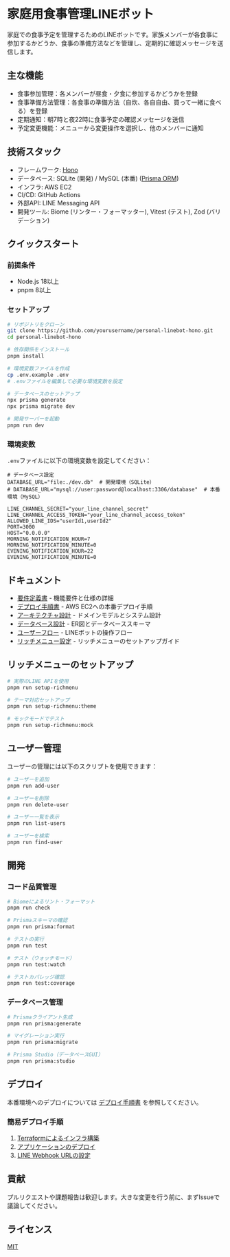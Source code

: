 # 家庭用食事管理LINEボット

家庭での食事予定を管理するためのLINEボットです。家族メンバーが各食事に参加するかどうか、食事の準備方法などを管理し、定期的に確認メッセージを送信します。

## 主な機能

- 食事参加管理：各メンバーが昼食・夕食に参加するかどうかを登録
- 食事準備方法管理：各食事の準備方法（自炊、各自自由、買って一緒に食べる）を登録
- 定期通知：朝7時と夜22時に食事予定の確認メッセージを送信
- 予定変更機能：メニューから変更操作を選択し、他のメンバーに通知

## 技術スタック

- フレームワーク: [Hono](https://honojs.dev/)
- データベース: SQLite (開発) / MySQL (本番) ([Prisma ORM](https://www.prisma.io/))
- インフラ: AWS EC2
- CI/CD: GitHub Actions
- 外部API: LINE Messaging API
- 開発ツール: Biome (リンター・フォーマッター), Vitest (テスト), Zod (バリデーション)

## クイックスタート

### 前提条件

- Node.js 18以上
- pnpm 8以上

### セットアップ

```bash
# リポジトリをクローン
git clone https://github.com/yourusername/personal-linebot-hono.git
cd personal-linebot-hono

# 依存関係をインストール
pnpm install

# 環境変数ファイルを作成
cp .env.example .env
# .envファイルを編集して必要な環境変数を設定

# データベースのセットアップ
npx prisma generate
npx prisma migrate dev

# 開発サーバーを起動
pnpm run dev
```

### 環境変数

`.env`ファイルに以下の環境変数を設定してください：

```
# データベース設定
DATABASE_URL="file:./dev.db"  # 開発環境（SQLite）
# DATABASE_URL="mysql://user:password@localhost:3306/database"  # 本番環境（MySQL）

LINE_CHANNEL_SECRET="your_line_channel_secret"
LINE_CHANNEL_ACCESS_TOKEN="your_line_channel_access_token"
ALLOWED_LINE_IDS="userId1,userId2"
PORT=3000
HOST="0.0.0.0"
MORNING_NOTIFICATION_HOUR=7
MORNING_NOTIFICATION_MINUTE=0
EVENING_NOTIFICATION_HOUR=22
EVENING_NOTIFICATION_MINUTE=0
```

## ドキュメント

- [要件定義書](docs/requirements.md) - 機能要件と仕様の詳細
- [デプロイ手順書](docs/DEPLOYMENT.md) - AWS EC2への本番デプロイ手順
- [アーキテクチャ設計](docs/domain_model.md) - ドメインモデルとシステム設計
- [データベース設計](docs/er_diagram.md) - ER図とデータベーススキーマ
- [ユーザーフロー](docs/user_flow.md) - LINEボットの操作フロー
- [リッチメニュー設定](docs/RICHMENU.md) - リッチメニューのセットアップガイド

## リッチメニューのセットアップ

```bash
# 実際のLINE APIを使用
pnpm run setup-richmenu

# テーマ対応セットアップ
pnpm run setup-richmenu:theme

# モックモードでテスト
pnpm run setup-richmenu:mock
```

## ユーザー管理

ユーザーの管理には以下のスクリプトを使用できます：

```bash
# ユーザーを追加
pnpm run add-user

# ユーザーを削除
pnpm run delete-user

# ユーザー一覧を表示
pnpm run list-users

# ユーザーを検索
pnpm run find-user
```

## 開発

### コード品質管理

```bash
# Biomeによるリント・フォーマット
pnpm run check

# Prismaスキーマの確認
pnpm run prisma:format

# テストの実行
pnpm run test

# テスト（ウォッチモード）
pnpm run test:watch

# テストカバレッジ確認
pnpm run test:coverage
```

### データベース管理

```bash
# Prismaクライアント生成
pnpm run prisma:generate

# マイグレーション実行
pnpm run prisma:migrate

# Prisma Studio（データベースGUI）
pnpm run prisma:studio
```

## デプロイ

本番環境へのデプロイについては [デプロイ手順書](docs/DEPLOYMENT.md) を参照してください。

### 簡易デプロイ手順

1. [Terraformによるインフラ構築](docs/DEPLOYMENT.md#2-awsインフラのセットアップ)
2. [アプリケーションのデプロイ](docs/DEPLOYMENT.md#5-アプリケーションのデプロイ)
3. [LINE Webhook URLの設定](docs/DEPLOYMENT.md#7-line-webhook-urlの設定)

## 貢献

プルリクエストや課題報告は歓迎します。大きな変更を行う前に、まずIssueで議論してください。

## ライセンス

[MIT](LICENSE)